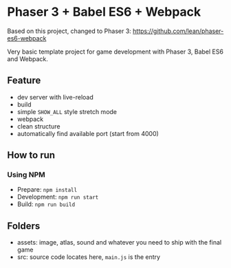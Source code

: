# Phaser 3 + Babel ES6 + Webpack

Based on this project, changed to Phaser 3: https://github.com/lean/phaser-es6-webpack

Very basic template project for game development with Phaser 3, Babel ES6 and Webpack.

## Feature

- dev server with live-reload
- build
- simple `SHOW_ALL` style stretch mode
- webpack
- clean structure
- automatically find available port (start from 4000)

## How to run

### Using NPM

- Prepare: `npm install`
- Development: `npm run start`
- Build: `npm run build`

## Folders

- assets: image, atlas, sound and whatever you need to ship with the final game
- src: source code locates here, `main.js` is the entry
